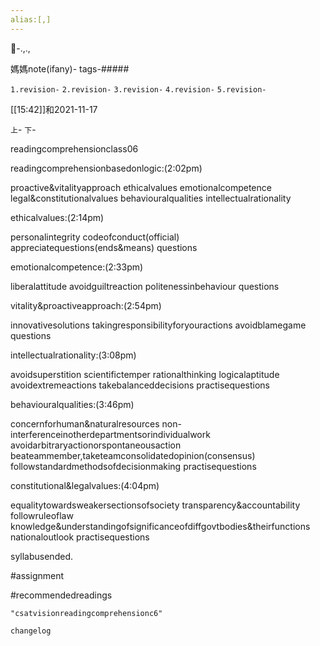 ```yaml
---
alias:[,]
---
```

🔖-.,.,

媽媽note(ifany)-
tags-#####

`1.revision-`
`2.revision-`
`3.revision-`
`4.revision-`
`5.revision-`
		
[[15:42]]和2021-11-17

`上`-
`下`-


readingcomprehensionclass06

readingcomprehensionbasedonlogic:(2:02pm)

proactive&vitalityapproach
ethicalvalues
emotionalcompetence
legal&constitutionalvalues
behaviouralqualities
intellectualrationality

ethicalvalues:(2:14pm)

personalintegrity
codeofconduct(official)
appreciatequestions(ends&means)
questions

emotionalcompetence:(2:33pm)

liberalattitude
avoidguiltreaction
politenessinbehaviour
questions

vitality&proactiveapproach:(2:54pm)

innovativesolutions
takingresponsibilityforyouractions
avoidblamegame
questions

intellectualrationality:(3:08pm)

avoidsuperstition
scientifictemper
rationalthinking
logicalaptitude
avoidextremeactions
takebalanceddecisions
practisequestions

behaviouralqualities:(3:46pm)

concernforhuman&naturalresources
non-interferenceinotherdepartmentsorindividualwork
avoidarbitraryactionorspontaneousaction
beateammember,taketeamconsolidatedopinion(consensus)
followstandardmethodsofdecisionmaking
practisequestions

constitutional&legalvalues:(4:04pm)

equalitytowardsweakersectionsofsociety
transparency&accountability
followruleoflaw
knowledge&understandingofsignificanceofdiffgovtbodies&theirfunctions
nationaloutlook
practisequestions

syllabusended.

#assignment

#recommendedreadings
```query
"csatvisionreadingcomprehensionc6"
```

```plain
changelog

```
